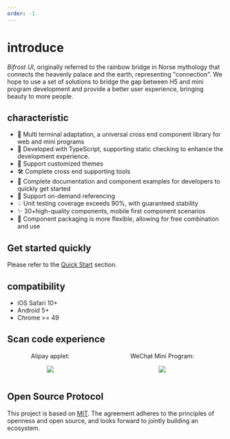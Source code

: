 ```yaml
---
order: -1
---
```


# introduce

_Bifrost UI_, originally referred to the rainbow bridge in Norse mythology that connects the heavenly palace and the earth, representing "connection". We hope to use a set of solutions to bridge the gap between H5 and mini program development and provide a better user experience, bringing beauty to more people.

## characteristic

- 🚀 Multi terminal adaptation, a universal cross end component library for web and mini programs
- 🌈 Developed with TypeScript, supporting static checking to enhance the development experience.
- 🎨 Support customized themes
- 🛠 Complete cross end supporting tools
- 💪 Complete documentation and component examples for developers to quickly get started
- 🎯 Support on-demand referencing
- 💡 Unit testing coverage exceeds 90%, with guaranteed stability
- ✨ 30+high-quality components, mobile first component scenarios
- 👋 Component packaging is more flexible, allowing for free combination and use

## Get started quickly

Please refer to the [Quick Start](/guide/quick-start) section.

## compatibility

- iOS Safari 10+
- Android 5+
- Chrome >= 49

## Scan code experience

<div style="display: flex">
<div style="width: 200px; margin-right: 60px; text-align: center">
Alipay applet:

![](https://gw.alicdn.com/imgextra/i2/O1CN01Q0L2dL1ID0iLq1SKP_!!6000000000858-2-tps-516-518.png)

</div>

<div style="width: 200px; text-align: center">
WeChat Mini Program:

![](https://gw.alicdn.com/imgextra/i4/O1CN01mpcpzN29vayTjIv56_!!6000000008130-0-tps-512-512.jpg)

</div>
</div>

## Open Source Protocol

This project is based on [MIT](https://zh.wikipedia.org/wiki/MIT%E8%A8%B1%E5%8F%AF%E8%AD%89). The agreement adheres to the principles of openness and open source, and looks forward to jointly building an ecosystem.
